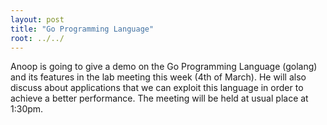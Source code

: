 ```yaml
---
layout: post
title: "Go Programming Language"
root: ../../
---
```

Anoop is going to give a demo on the Go Programming Language (golang) and its features in the lab meeting this week (4th of March). He will also discuss about applications that we can exploit this language in order to achieve a better performance. The meeting will be held at usual place at 1:30pm.

